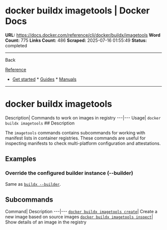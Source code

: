 # docker buildx imagetools | Docker Docs

**URL:** https://docs.docker.com/reference/cli/docker/buildx/imagetools
**Word Count:** 775
**Links Count:** 486
**Scraped:** 2025-07-16 01:55:49
**Status:** completed

---

Back

[Reference](https://docs.docker.com/reference/)

  * [Get started](https://docs.docker.com/get-started/)   * [Guides](https://docs.docker.com/guides/)   * [Manuals](https://docs.docker.com/manuals/)

* * *

# docker buildx imagetools

Description| Commands to work on images in registry   ---|---   Usage| `docker buildx imagetools`      ## Description

The `imagetools` commands contains subcommands for working with manifest lists in container registries. These commands are useful for inspecting manifests to check multi-platform configuration and attestations.

## Examples

### Override the configured builder instance \(--builder\)

Same as [`buildx --builder`](https://docs.docker.com/reference/cli/docker/buildx/#builder).

## Subcommands

Command| Description   ---|---   [`docker buildx imagetools create`](https://docs.docker.com/reference/cli/docker/buildx/imagetools/create/)| Create a new image based on source images   [`docker buildx imagetools inspect`](https://docs.docker.com/reference/cli/docker/buildx/imagetools/inspect/)| Show details of an image in the registry